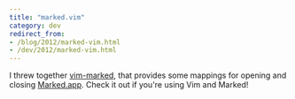 ```yaml
---
title: "marked.vim"
category: dev
redirect_from:
- /blog/2012/marked-vim.html
- /dev/2012/marked-vim.html
---
```


I threw together [vim-marked](https://github.com/itspriddle/vim-marked), that
provides some mappings for opening and closing
[Marked.app](http://markedapp.com/). Check it out if you're using Vim and
Marked!

